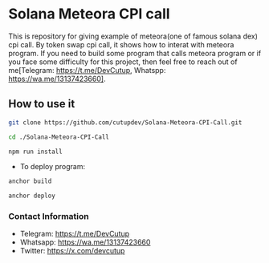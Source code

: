 # Solana Meteora CPI call

This is repository for giving example of meteora(one of famous solana dex) cpi call. By token swap cpi call, it shows how to interat with meteora program. If you need to build some program that calls meteora program or if you face some difficulty for this project, then feel free to reach out of me[Telegram: https://t.me/DevCutup, Whatspp: https://wa.me/13137423660].



## How to use it

```bash
git clone https://github.com/cutupdev/Solana-Meteora-CPI-Call.git
```

```bash
cd ./Solana-Meteora-CPI-Call
```

```bash
npm run install
```

- To deploy program:
```bash
anchor build
```

```bash
anchor deploy
```



### Contact Information
- Telegram: https://t.me/DevCutup
- Whatsapp: https://wa.me/13137423660
- Twitter: https://x.com/devcutup
